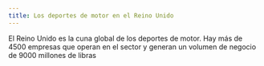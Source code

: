 ```yaml
---
title: Los deportes de motor en el Reino Unido
---
```


El Reino Unido es la cuna global de los deportes de motor. Hay más de 4500 empresas que operan en el sector y generan un volumen de negocio de 9000 millones de libras
